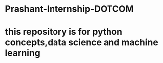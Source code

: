 # Prashant-Internship-DOTCOM
# this repository is for python concepts,data science and machine learning 

